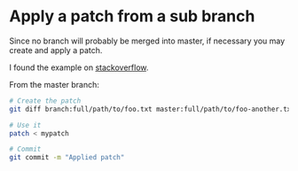 
# Apply a patch from a sub branch

Since no branch will probably be merged into master,
if necessary you may create and apply a patch.

I found the example on [stackoverflow](http://stackoverflow.com/a/8131164).

From the master branch:

```bash
# Create the patch
git diff branch:full/path/to/foo.txt master:full/path/to/foo-another.txt > mypatch

# Use it
patch < mypatch

# Commit
git commit -m "Applied patch"
```
